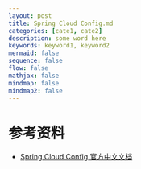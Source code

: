 ```yaml
---
layout: post
title: Spring Cloud Config.md
categories: [cate1, cate2]
description: some word here
keywords: keyword1, keyword2
mermaid: false
sequence: false
flow: false
mathjax: false
mindmap: false
mindmap2: false
---
```

# 参考资料
- [Spring Cloud Config 官方中文文档](https://www.springcloud.cc/spring-cloud-config.html)